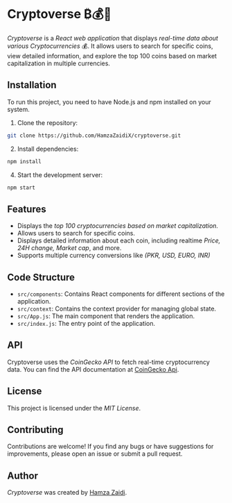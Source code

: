 # Cryptoverse ₿💰🤑

*Cryptoverse* is a *React web application* that displays *real-time data about various Cryptocurrencies* 💰. It allows users to search for specific coins, view detailed information, and explore the top 100 coins based on market capitalization in multiple currencies.

## Installation

To run this project, you need to have Node.js and npm installed on your system.

1. Clone the repository:
```bash
git clone https://github.com/HamzaZaidiX/cryptoverse.git
```

2. Install dependencies:
```bash
npm install
```

4. Start the development server:
```bash
npm start
```

## Features

- Displays the *top 100 cryptocurrencies based on market capitalization.*
- Allows users to search for specific coins.
- Displays detailed information about each coin, including realtime *Price, 24H change, Market cap*, and more.
- Supports multiple currency conversions like *(PKR, USD, EURO, INR)*

## Code Structure

- `src/components`: Contains React components for different sections of the application.
- `src/context`: Contains the context provider for managing global state.
- `src/App.js`: The main component that renders the application.
- `src/index.js`: The entry point of the application.

## API

Cryptoverse uses the *CoinGecko API* to fetch real-time cryptocurrency data. You can find the API documentation at [CoinGecko Api](https://www.coingecko.com/api/documentation/v3).

## License

This project is licensed under the *MIT License*.

## Contributing

Contributions are welcome! If you find any bugs or have suggestions for improvements, please open an issue or submit a pull request.

## Author

*Cryptoverse* was created by [Hamza Zaidi](https://github.com/HamzaZaidiX).